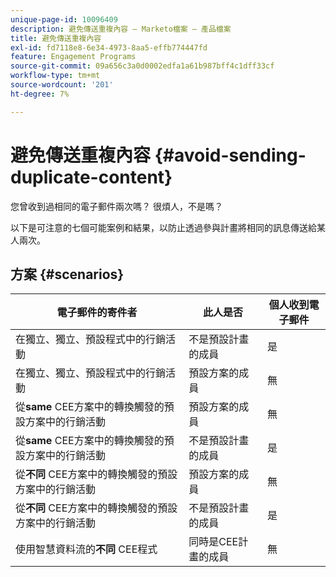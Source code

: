 ```yaml
---
unique-page-id: 10096409
description: 避免傳送重複內容 — Marketo檔案 — 產品檔案
title: 避免傳送重複內容
exl-id: fd7118e8-6e34-4973-8aa5-effb774447fd
feature: Engagement Programs
source-git-commit: 09a656c3a0d0002edfa1a61b987bff4c1dff33cf
workflow-type: tm+mt
source-wordcount: '201'
ht-degree: 7%

---
```


# 避免傳送重複內容 {#avoid-sending-duplicate-content}

您曾收到過相同的電子郵件兩次嗎？ 很煩人，不是嗎？

以下是可注意的七個可能案例和結果，以防止透過參與計畫將相同的訊息傳送給某人兩次。

## 方案 {#scenarios}

| 電子郵件的寄件者 | 此人是否 | 個人收到電子郵件 |
|---|---|---|
| 在獨立、獨立、預設程式中的行銷活動 | 不是預設計畫的成員 | 是 |
| 在獨立、獨立、預設程式中的行銷活動 | 預設方案的成員 | 無 |
| 從&#x200B;**same** CEE方案中的轉換觸發的預設方案中的行銷活動 | 預設方案的成員 | 無 |
| 從&#x200B;**same** CEE方案中的轉換觸發的預設方案中的行銷活動 | 不是預設計畫的成員 | 是 |
| 從&#x200B;**不同** CEE方案中的轉換觸發的預設方案中的行銷活動 | 預設方案的成員 | 無 |
| 從&#x200B;**不同** CEE方案中的轉換觸發的預設方案中的行銷活動 | 不是預設計畫的成員 | 是 |
| 使用智慧資料流的&#x200B;**不同** CEE程式 | 同時是CEE計畫的成員 | 無 |
